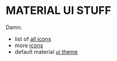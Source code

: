 # MATERIAL UI STUFF


Damn. 
* list of [all icons](https://material.io/tools/icons/?search=pdf&icon=picture_as_pdf&style=outline)
* more [icons](https://material-ui.com/components/material-icons/)
* default material [ui theme](https://material-ui.com/customization/default-theme/)
